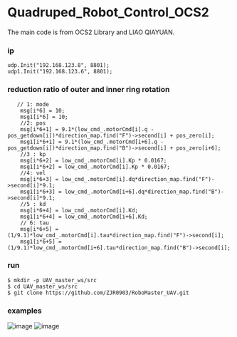# Quadruped_Robot_Control_OCS2

The main code is from OCS2 Library and LIAO QIAYUAN.

### ip
```
udp.Init("192.168.123.8", 8801);
udp1.Init("192.168.123.6", 8801);
```
### reduction ratio of outer and inner ring rotation
```
   // 1: mode
    msg[i*6] = 10;
    msg1[i*6] = 10;
    //2: pos
    msg[i*6+1] = 9.1*(low_cmd_.motorCmd[i].q - pos_getdown[i])*direction_map.find("F")->second[i] + pos_zero[i];
    msg1[i*6+1] = 9.1*(low_cmd_.motorCmd[i+6].q - pos_getdown[i])*direction_map.find("B")->second[i] + pos_zero[i+6];
    //3 : kp
    msg[i*6+2] = low_cmd_.motorCmd[i].Kp * 0.0167;
    msg1[i*6+2] = low_cmd_.motorCmd[i].Kp * 0.0167;
    //4: vel
    msg[i*6+3] = low_cmd_.motorCmd[i].dq*direction_map.find("F")->second[i]*9.1;
    msg1[i*6+3] = low_cmd_.motorCmd[i+6].dq*direction_map.find("B")->second[i]*9.1;
    //5 : kd
    msg[i*6+4] = low_cmd_.motorCmd[i].Kd;
    msg1[i*6+4] = low_cmd_.motorCmd[i+6].Kd;
    // 6: tau
    msg[i*6+5] = (1/9.1)*low_cmd_.motorCmd[i].tau*direction_map.find("F")->second[i];
    msg1[i*6+5] = (1/9.1)*low_cmd_.motorCmd[i+6].tau*direction_map.find("B")->second[i];
```
### run
```
$ mkdir -p UAV_master_ws/src
$ cd UAV_master_ws/src
$ git clone https://github.com/ZJR0903/RoboMaster_UAV.git
```

### examples
![image](pictures/image0.gif)
![image](pictures/image0(1).gif)
